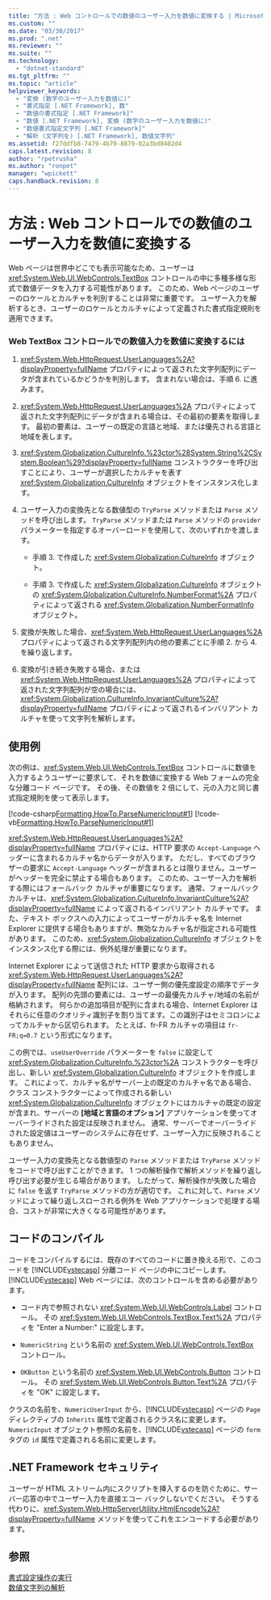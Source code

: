 ```yaml
---
title: "方法 : Web コントロールでの数値のユーザー入力を数値に変換する | Microsoft Docs"
ms.custom: ""
ms.date: "03/30/2017"
ms.prod: ".net"
ms.reviewer: ""
ms.suite: ""
ms.technology: 
  - "dotnet-standard"
ms.tgt_pltfrm: ""
ms.topic: "article"
helpviewer_keywords: 
  - "変換 (数字のユーザー入力を数値に)"
  - "書式指定 [.NET Framework], 数"
  - "数値の書式指定 [.NET Framework]"
  - "数値 [.NET Framework], 変換 (数字のユーザー入力を数値に)"
  - "数値書式指定文字列 [.NET Framework]"
  - "解析 (文字列を) [.NET Framework], 数値文字列"
ms.assetid: f27ddfb8-7479-4b79-8879-02a3bd8402d4
caps.latest.revision: 8
author: "rpetrusha"
ms.author: "ronpet"
manager: "wpickett"
caps.handback.revision: 8
---
```

# 方法 : Web コントロールでの数値のユーザー入力を数値に変換する
Web ページは世界中どこでも表示可能なため、ユーザーは <xref:System.Web.UI.WebControls.TextBox> コントロールの中に多種多様な形式で数値データを入力する可能性があります。  このため、Web ページのユーザーのロケールとカルチャを判別することは非常に重要です。  ユーザー入力を解析するとき、ユーザーのロケールとカルチャによって定義された書式指定規則を適用できます。  
  
### Web TextBox コントロールでの数値入力を数値に変換するには  
  
1.  <xref:System.Web.HttpRequest.UserLanguages%2A?displayProperty=fullName> プロパティによって返された文字列配列にデータが含まれているかどうかを判別します。  含まれない場合は、手順 6. に進みます。  
  
2.  <xref:System.Web.HttpRequest.UserLanguages%2A> プロパティによって返された文字列配列にデータが含まれる場合は、その最初の要素を取得します。  最初の要素は、ユーザーの既定の言語と地域、または優先される言語と地域を表します。  
  
3.  <xref:System.Globalization.CultureInfo.%23ctor%28System.String%2CSystem.Boolean%29?displayProperty=fullName> コンストラクターを呼び出すことにより、ユーザーが選択したカルチャを表す <xref:System.Globalization.CultureInfo> オブジェクトをインスタンス化します。  
  
4.  ユーザー入力の変換先となる数値型の `TryParse` メソッドまたは `Parse` メソッドを呼び出します。  `TryParse` メソッドまたは `Parse` メソッドの `provider` パラメーターを指定するオーバーロードを使用して、次のいずれかを渡します。  
  
    -   手順 3. で作成した <xref:System.Globalization.CultureInfo> オブジェクト。  
  
    -   手順 3. で作成した <xref:System.Globalization.CultureInfo> オブジェクトの <xref:System.Globalization.CultureInfo.NumberFormat%2A> プロパティによって返される <xref:System.Globalization.NumberFormatInfo> オブジェクト。  
  
5.  変換が失敗した場合、<xref:System.Web.HttpRequest.UserLanguages%2A> プロパティによって返される文字列配列内の他の要素ごとに手順 2. から 4. を繰り返します。  
  
6.  変換が引き続き失敗する場合、または <xref:System.Web.HttpRequest.UserLanguages%2A> プロパティによって返された文字列配列が空の場合には、<xref:System.Globalization.CultureInfo.InvariantCulture%2A?displayProperty=fullName> プロパティによって返されるインバリアント カルチャを使って文字列を解析します。  
  
## 使用例  
 次の例は、<xref:System.Web.UI.WebControls.TextBox> コントロールに数値を入力するようユーザーに要求して、それを数値に変換する Web フォームの完全な分離コード ページです。  その後、その数値を 2 倍にして、元の入力と同じ書式指定規則を使って表示します。  
  
 [!code-csharp[Formatting.HowTo.ParseNumericInput#1](../../../samples/snippets/csharp/VS_Snippets_CLR/Formatting.HowTo.ParseNumericInput/cs/NumericUserInput1.aspx.cs#1)]
 [!code-vb[Formatting.HowTo.ParseNumericInput#1](../../../samples/snippets/visualbasic/VS_Snippets_CLR/Formatting.HowTo.ParseNumericInput/vb/NumericUserInput1.aspx.vb#1)]  
  
 <xref:System.Web.HttpRequest.UserLanguages%2A?displayProperty=fullName> プロパティには、HTTP 要求の `Accept-Language` ヘッダーに含まれるカルチャ名からデータが入ります。  ただし、すべてのブラウザーの要求に `Accept-Language` ヘッダーが含まれるとは限りません。ユーザーがヘッダーを完全に禁止する場合もあります。  このため、ユーザー入力を解析する際にはフォールバック カルチャが重要になります。  通常、フォールバック カルチャは、<xref:System.Globalization.CultureInfo.InvariantCulture%2A?displayProperty=fullName> によって返されるインバリアント カルチャです。  また、テキスト ボックスへの入力によってユーザーがカルチャ名を Internet Explorer に提供する場合もありますが、無効なカルチャ名が指定される可能性があります。  このため、<xref:System.Globalization.CultureInfo> オブジェクトをインスタンス化する際には、例外処理が重要になります。  
  
 Internet Explorer によって送信された HTTP 要求から取得される <xref:System.Web.HttpRequest.UserLanguages%2A?displayProperty=fullName> 配列には、ユーザー側の優先度設定の順序でデータが入ります。  配列の先頭の要素には、ユーザーの最優先カルチャ\/地域の名前が格納されます。  何らかの追加項目が配列に含まれる場合、Internet Explorer はそれらに任意のクオリティ識別子を割り当てます。この識別子はセミコロンによってカルチャから区切られます。  たとえば、fr\-FR カルチャの項目は `fr-FR;q=0.7` という形式になります。  
  
 この例では、`useUserOverride` パラメーターを `false` に設定して <xref:System.Globalization.CultureInfo.%23ctor%2A> コンストラクターを呼び出し、新しい <xref:System.Globalization.CultureInfo> オブジェクトを作成します。  これによって、カルチャ名がサーバー上の既定のカルチャ名である場合、クラス コンストラクターによって作成される新しい <xref:System.Globalization.CultureInfo> オブジェクトにはカルチャの既定の設定が含まれ、サーバーの **\[地域と言語のオプション\]** アプリケーションを使ってオーバーライドされた設定は反映されません。  通常、サーバーでオーバーライドされた設定値はユーザーのシステムに存在せず、ユーザー入力に反映されることもありません。  
  
 ユーザー入力の変換先となる数値型の `Parse` メソッドまたは `TryParse` メソッドをコードで呼び出すことができます。  1 つの解析操作で解析メソッドを繰り返し呼び出す必要が生じる場合があります。  したがって、解析操作が失敗した場合に `false` を返す `TryParse` メソッドの方が適切です。  これに対して、`Parse` メソッドによって繰り返しスローされる例外を Web アプリケーションで処理する場合、コストが非常に大きくなる可能性があります。  
  
## コードのコンパイル  
 コードをコンパイルするには、既存のすべてのコードに置き換える形で、このコードを [!INCLUDE[vstecasp](../../../includes/vstecasp-md.md)] 分離コード ページの中にコピーします。  [!INCLUDE[vstecasp](../../../includes/vstecasp-md.md)] Web ページには、次のコントロールを含める必要があります。  
  
-   コード内で参照されない <xref:System.Web.UI.WebControls.Label> コントロール。  その <xref:System.Web.UI.WebControls.TextBox.Text%2A> プロパティを "Enter a Number:" に設定します。  
  
-   `NumericString` という名前の <xref:System.Web.UI.WebControls.TextBox> コントロール。  
  
-   `OKButton` という名前の <xref:System.Web.UI.WebControls.Button> コントロール。  その <xref:System.Web.UI.WebControls.Button.Text%2A> プロパティを "OK" に設定します。  
  
 クラスの名前を、`NumericUserInput` から、[!INCLUDE[vstecasp](../../../includes/vstecasp-md.md)] ページの `Page` ディレクティブの `Inherits` 属性で定義されるクラス名に変更します。  `NumericInput` オブジェクト参照の名前を、[!INCLUDE[vstecasp](../../../includes/vstecasp-md.md)] ページの `form` タグの `id` 属性で定義される名前に変更します。  
  
## .NET Framework セキュリティ  
 ユーザーが HTML ストリーム内にスクリプトを挿入するのを防ぐために、サーバー応答の中でユーザー入力を直接エコー バックしないでください。  そうする代わりに、<xref:System.Web.HttpServerUtility.HtmlEncode%2A?displayProperty=fullName> メソッドを使ってこれをエンコードする必要があります。  
  
## 参照  
 [書式設定操作の実行](../../../docs/standard/base-types/performing-formatting-operations.md)   
 [数値文字列の解析](../../../docs/standard/base-types/parsing-numeric.md)